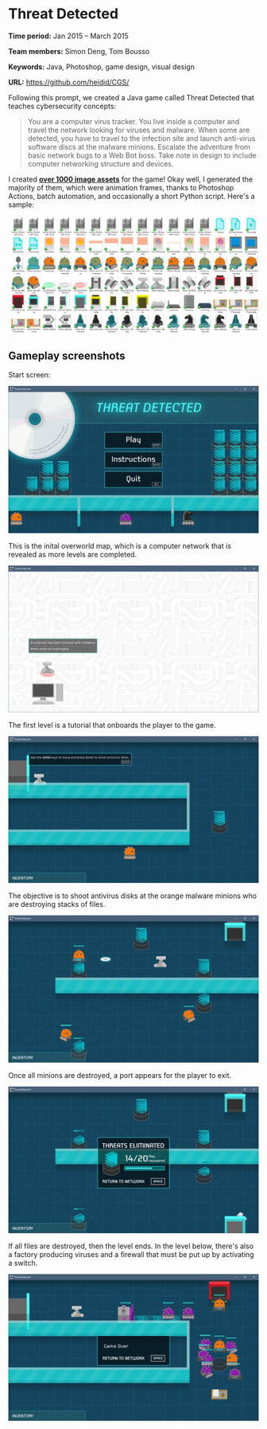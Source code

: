 # Threat Detected

**Time period:** Jan 2015 – March 2015

**Team members:** Simon Deng, Tom Bousso

**Keywords:** Java, Photoshop, game design, visual design

**URL:** https://github.com/heidid/CGS/

Following this prompt, we created a Java game called Threat Detected that teaches cybersecurity concepts:
> You are a computer virus tracker. You live inside a computer and travel the network looking for viruses and malware. When some are detected, you have to travel to the infection site and launch anti-virus software discs at the malware minions. Escalate the adventure from basic network bugs to a Web Bot boss. Take note in design to include computer networking structure and devices.

I created **[over 1000 image assets](https://github.com/heidid/CGS/tree/master/core/assets/images)** for the game! Okay well, I generated the majority of them, which were animation frames, thanks to Photoshop Actions, batch automation, and occasionally a short Python script. Here's a sample:

![Assets](sample.png)

## Gameplay screenshots
Start screen:

![Start screen](startscreen.png)

This is the inital overworld map, which is a computer network that is revealed as more levels are completed.

![Initial map](initialmap.png)

The first level is a tutorial that onboards the player to the game.

![Tutorial](tutorial.png)

The objective is to shoot antivirus disks at the orange malware minions who are destroying stacks of files. 

![Level 2](level2.png)

Once all minions are destroyed, a port appears for the player to exit.

![Level completion](level2completion.png)

If all files are destroyed, then the level ends. In the level below, there's also a factory producing viruses and a firewall that must be put up by activating a switch.

![Game over](gameover.png)

